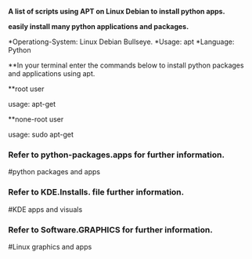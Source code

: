 **A list of scripts using APT on Linux Debian to install python apps.** 

**easily install many python applications and packages.**

*Operationg-System: 
Linux Debian Bullseye.
*Usage:
apt
*Language: 
Python


**In your terminal enter the commands below to install python packages and applications using apt.


 **root user
   
  usage:
   apt-get
 
 
 **none-root user
   
   usage:
    sudo apt-get
 

### Refer to python-packages.apps for further information. 
#python packages and apps
### Refer to KDE.Installs. file further information.
#KDE apps and visuals
### Refer to Software.GRAPHICS for further information.
#Linux graphics and apps
